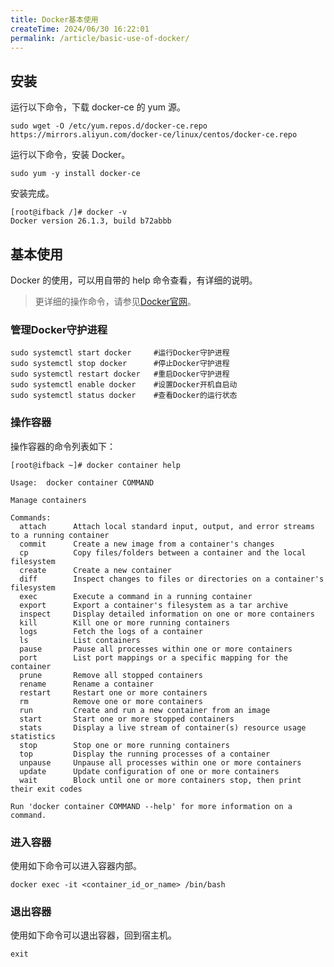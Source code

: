 ```yaml
---
title: Docker基本使用
createTime: 2024/06/30 16:22:01
permalink: /article/basic-use-of-docker/
---
```

## 安装
运行以下命令，下载 docker-ce 的 yum 源。

```shell
sudo wget -O /etc/yum.repos.d/docker-ce.repo https://mirrors.aliyun.com/docker-ce/linux/centos/docker-ce.repo
```

运行以下命令，安装 Docker。

```shell
sudo yum -y install docker-ce
```

安装完成。

```shell
[root@ifback /]# docker -v
Docker version 26.1.3, build b72abbb
```

## 基本使用
Docker 的使用，可以用自带的 help 命令查看，有详细的说明。

> 更详细的操作命令，请参见[Docker官网](https://docs.docker.com/get-started/overview/?spm=5176.ecscore_server.help.7.74b74df5LvSKwk)。
>

### 管理Docker守护进程
```plain
sudo systemctl start docker     #运行Docker守护进程
sudo systemctl stop docker      #停止Docker守护进程
sudo systemctl restart docker   #重启Docker守护进程
sudo systemctl enable docker    #设置Docker开机自启动
sudo systemctl status docker    #查看Docker的运行状态
```

### 操作容器
操作容器的命令列表如下：

```shell
[root@ifback ~]# docker container help

Usage:  docker container COMMAND

Manage containers

Commands:
  attach      Attach local standard input, output, and error streams to a running container
  commit      Create a new image from a container's changes
  cp          Copy files/folders between a container and the local filesystem
  create      Create a new container
  diff        Inspect changes to files or directories on a container's filesystem
  exec        Execute a command in a running container
  export      Export a container's filesystem as a tar archive
  inspect     Display detailed information on one or more containers
  kill        Kill one or more running containers
  logs        Fetch the logs of a container
  ls          List containers
  pause       Pause all processes within one or more containers
  port        List port mappings or a specific mapping for the container
  prune       Remove all stopped containers
  rename      Rename a container
  restart     Restart one or more containers
  rm          Remove one or more containers
  run         Create and run a new container from an image
  start       Start one or more stopped containers
  stats       Display a live stream of container(s) resource usage statistics
  stop        Stop one or more running containers
  top         Display the running processes of a container
  unpause     Unpause all processes within one or more containers
  update      Update configuration of one or more containers
  wait        Block until one or more containers stop, then print their exit codes

Run 'docker container COMMAND --help' for more information on a command.
```

### 进入容器
使用如下命令可以进入容器内部。

```shell
docker exec -it <container_id_or_name> /bin/bash
```

### 退出容器
使用如下命令可以退出容器，回到宿主机。

```shell
exit
```

